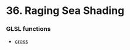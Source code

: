 # 36. Raging Sea Shading

### GLSL functions

- [cross](https://registry.khronos.org/OpenGL-Refpages/gl4/html/cross.xhtml)
